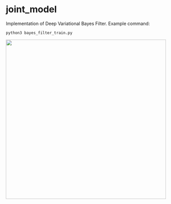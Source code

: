 # joint_model

Implementation of Deep Variational Bayes Filter. Example command:

`python3 bayes_filter_train.py`

<img width="500" alt="" src="https://user-images.githubusercontent.com/24938569/98122978-93a46000-1eb1-11eb-8c7f-5ed55477a716.png">